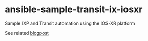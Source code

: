 # ansible-sample-transit-ix-iosxr

Sample IXP and Transit automation using the IOS-XR platform

See related [blogpost](https://packettoobig.net/ixp-transit-automation-iosxr/)

